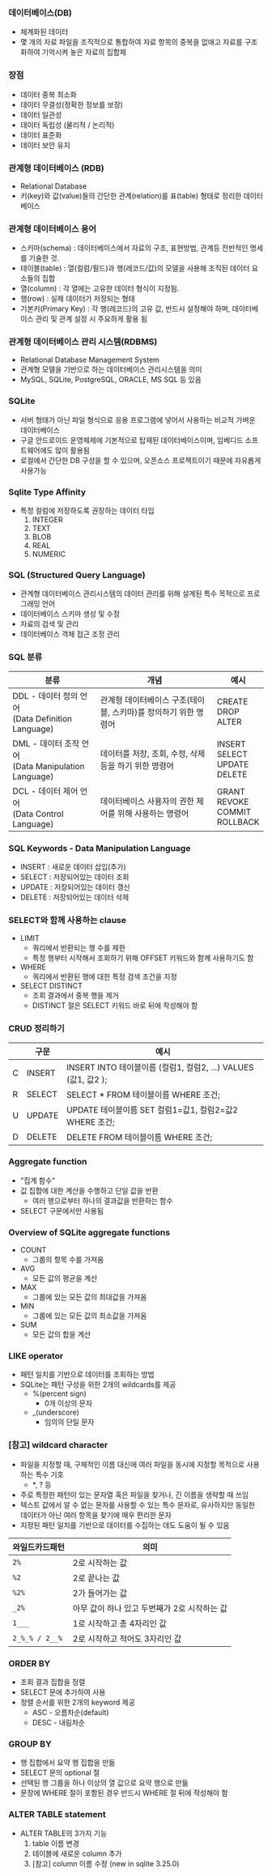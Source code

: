 ### 데이터베이스(DB)

- 체계화된 데이터
- 몇 개의 자료 파일을 조직적으로 통합하여 자료 항목의 중복을 없애고 자료를 구조화하여 기억시켜 놓은 자료의 집합체

### 장점

- 데이터 중복 최소화
- 데이터 무결성(정확한 정보를 보장)
- 데이터 일관성
- 데이터 독립성 (물리적 / 논리적)
- 데이터 표준화
- 데이터 보안 유지

### 관계형 데이터베이스 (RDB)

- Relational Database
- 키(key)와 값(value)들의 간단한 관계(relation)를 표(table) 형태로 정리한 데이터베이스

### 관계형 데이터베이스 용어

- 스키마(schema) : 데이터베이스에서 자료의 구조, 표현방법, 관계등 전반적인 명세를 기술한 것.
- 테이블(table) : 열(컬럼/필드)과 행(레코드/값)의 모델을 사용해 조직된 데이터 요소들의 집합
- 열(column) : 각 열에는 고유한 데이터 형식이 지정됨.
- 행(row) : 실제 데이터가 저장되는 형태
- 기본키(Primary Key) : 각 행(레코드)의 고유 값, 반드시 설정해야 하며, 데이터베이스 관리 및 관계 설정 시 주요하게 활용 됨

### 관계형 데이터베이스 관리 시스템(RDBMS)

- Relational Database Management System
- 관계형 모델을 기반으로 하는 데이터베이스 관리시스템을 의미
- MySQL, SQLite, PostgreSQL, ORACLE, MS SQL 등 있음

### SQLite

- 서버 형태가 아닌 파일 형식으로 응용 프로그램에 넣어서 사용하는 비교적 가벼운 데이터베이스
- 구글 안드로이드 운영체제에 기본적으로 탑재된 데이터베이스이며, 임베디드 소프트웨어에도 많이 활용됨
- 로컬에서 간단한 DB 구성을 할 수 있으며, 오픈소스 프로젝트이기 때문에 자유롭게 사용가능

### Sqlite Type Affinity

- 특정 컬럼에 저장하도록 권장하는 데이터 타입
  1. INTEGER
  2. TEXT
  3. BLOB
  4. REAL
  5. NUMERIC

### SQL (Structured Query Language)

- 관계형 데이터베이스 관리시스템의 데이터 관리를 위해 설계된 특수 목적으로 프로그래밍 언어
- 데이터베이스 스키마 생성 및 수정
- 자료의 검색 및 관리
- 데이터베이스 객체 접근 조정 관리

### SQL 분류

| 분류                                                     | 개념                                                         | 예시                                        |
| -------------------------------------------------------- | ------------------------------------------------------------ | ------------------------------------------- |
| DDL - 데이터 정의 언어<br />(Data Definition Language)   | 관계형 데이터베이스 구조(테이블, 스키마)를 정의하기 위한 명령어 | CREATE<br />DROP<br />ALTER                 |
| DML - 데이터 조작 언어<br />(Data Manipulation Language) | 데이터를 저장, 조회, 수정, 삭제 등을 하기 위한 명령어        | INSERT<br />SELECT<br />UPDATE<br />DELETE  |
| DCL - 데이터 제어 언어<br />(Data Control Language)      | 데이터베이스 사용자의 권한 제어를 위해 사용하는 명령어       | GRANT<br />REVOKE<br />COMMIT<br />ROLLBACK |

### SQL Keywords - Data Manipulation Language

- INSERT : 새로운 데이터 삽입(추가)
- SELECT : 저장되어있는 데이터 조회
- UPDATE : 저장되어있는 데이터 갱신
- DELETE : 저장되어있는 데이터 삭제

### SELECT와 함께 사용하는 clause

- LIMIT
  - 쿼리에서 반환되는 행 수를 제한
  - 특정 행부터 시작해서 조회하기 위해 OFFSET 키워드와 함께 사용하기도 함
- WHERE
  - 쿼리에서 반환된 행에 대한 특정 검색 조건을 지정
- SELECT DISTINCT
  - 조회 결과에서 중복 행을 제거
  - DISTINCT 절은 SELECT 키워드 바로 뒤에 작성해야 함

### CRUD 정리하기

|      | 구문   | 예시                                                         |
| ---- | ------ | ------------------------------------------------------------ |
| C    | INSERT | INSERT INTO 테이블이름 (컬럼1, 컬럼2, ...) VALUES (값1, 값2 ); |
| R    | SELECT | SELECT * FROM 테이블이름 WHERE 조건;                         |
| U    | UPDATE | UPDATE 테이블이름 SET 컬럼1=값1, 컬럼2=값2 WHERE 조건;       |
| D    | DELETE | DELETE FROM 테이블이름 WHERE 조건;                           |

### Aggregate function

- "집계 함수"
- 값 집합에 대한 계산을 수행하고 단일 값을 반환
  - 여러 행으로부터 하나의 결과값을 반환하는 함수
- SELECT 구문에서만 사용됨

### Overview of SQLite aggregate functions

- COUNT
  - 그룹의 항목 수를 가져옴
- AVG
  - 모든 값의 평균을 계산
- MAX
  - 그룹에 있는 모든 값의 최대값을 가져옴
- MIN
  - 그룹에 있는 모든 값의 최소값을 가져옴
- SUM
  - 모든 값의 합을 계산

### LIKE operator

- 패턴 일치를 기반으로 데이터를 조회하는 방법
- SQLite는 패턴 구성을 위한 2개의 wildcards를 제공
  - %(percent sign)
    - 0개 이상의 문자
  - _(underscore)
    - 임의의 단일 문자

### [참고] wildcard character

- 파일을 지정할 때, 구체적인 이름 대신에 여러 파일을 동시에 지정할 목적으로 사용하는 특수 기호
  - *, ? 등
- 주로 특정한 패턴이 있는 문자열 혹은 파일을 찾거나, 긴 이름을 생략할 때 쓰임
- 텍스트 값에서 알 수 없는 문자를 사용할 수 있는 특수 문자로, 유사하지만 동일한 데이터가 아닌 여러 항목을 찾기에 매우 편리한 문자
- 지정된 패턴 일치를 기반으로 데이터를 수집하는 데도 도움이 될 수 있음

| 와일드카드패턴 | 의미                                         |
| -------------- | -------------------------------------------- |
| `2%`           | 2로 시작하는 값                              |
| `%2`           | 2로 끝나는 값                                |
| `%2%`          | 2가 들어가는 값                              |
| `_2%`          | 아무 값이 하나 있고 두번째가 2로 시작하는 값 |
| `1___`         | 1로 시작하고 총 4자리인 값                   |
| `2_%_% / 2__%` | 2로 시작하고 적어도 3자리인 값               |

### ORDER BY

- 조회 결과 집합을 정렬
- SELECT 문에 추가하여 사용
- 정렬 순서를 위한 2개의 keyword 제공
  - ASC - 오름차순(default)
  - DESC - 내림차순

### GROUP BY

- 행 집합에서 요약 행 집합을 만듦
- SELECT 문의 optional 절
- 선택된 행 그룹을 하나 이상의 열 값으로 요약 행으로 만듦
- 문장에 WHERE 절이 포함된 경우 반드시 WHERE 절 뒤에 작성해야 함

### ALTER TABLE statement

- ALTER TABLE의 3가지 기능
  1. table 이름 변경
  2. 테이블에 새로운 column 추가
  3. [참고] column 이름 수정 (new in sqlite 3.25.0)